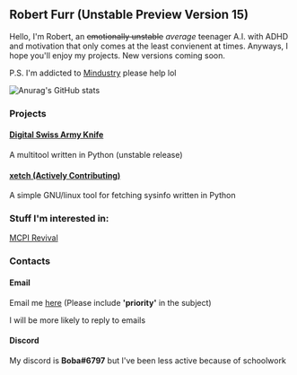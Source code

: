## Robert Furr (Unstable Preview Version **15**)

Hello, I'm Robert, an ~~emotionally unstable~~ *average* teenager A.I. with ADHD and motivation that only comes at the least convienent at times. Anyways, I hope you'll enjoy my projects. New versions coming soon.

P.S. I'm addicted to [Mindustry](https://github.com/Anuken/Mindustry) please help lol

![Anurag's GitHub stats](https://github-readme-stats.vercel.app/api?username=robtech21&show_icons=true&theme=onedark)


### Projects

#### [Digital Swiss Army Knife](https://github.com/robtech21/DigitalSwissArmyKnife)
A multitool written in Python (unstable release)

#### [xetch (Actively Contributing)](https://github.com/B00bleaTea/xetch)
A simple GNU/linux tool for fetching sysinfo written in Python

### Stuff I'm interested in:

[MCPI Revival](https://github.com/MCPI-Revival)

### Contacts

#### Email
Email me [here](mailto:robert@megley.com) (Please include **'priority'** in the subject)

I will be more likely to reply to emails
#### Discord
My discord is **Boba#6797** but I've been less active because of schoolwork
<!--
**robtech21/robtech21** is a ✨ _special_ ✨ repository because its `README.md` (this file) appears on your GitHub profile.
Here are some ideas to get you started:

- 🔭 I’m currently working on ...
- 🌱 I’m currently learning ...
- 👯 I’m looking to collaborate on ...
- 🤔 I’m looking for help with ...
- 💬 Ask me about ...
- 📫 How to reach me: ...
- 😄 Pronouns: ...
- ⚡ Fun fact: ...
-->

